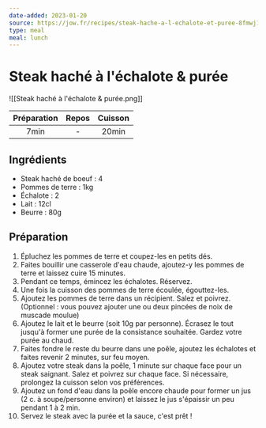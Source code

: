 ```yaml
---
date-added: 2023-01-20
source: https://jow.fr/recipes/steak-hache-a-l-echalote-et-puree-8fmwj1rcarpska5106at
type: meal
meal: lunch
---
```


# Steak haché à l'échalote & purée

![[Steak haché à l'échalote & purée.png]]

| Préparation | Repos | Cuisson |
|:-----------:|:-----:|:-------:|
|    7min     |   -   |  20min  |

## Ingrédients

- Steak haché de boeuf : 4
- Pommes de terre : 1kg
- Échalote : 2
- Lait : 12cl
- Beurre : 80g

## Préparation

1. Épluchez les pommes de terre et coupez-les en petits dés.
2. Faites bouillir une casserole d'eau chaude, ajoutez-y les pommes de terre et laissez cuire 15 minutes.
3. Pendant ce temps, émincez les échalotes. Réservez.
4. Une fois la cuisson des pommes de terre écoulée, égouttez-les.
5. Ajoutez les pommes de terre dans un récipient. Salez et poivrez. (Optionnel : vous pouvez ajouter une ou deux pincées de noix de muscade moulue)
6. Ajoutez le lait et le beurre (soit 10g par personne). Écrasez le tout jusqu'à former une purée de la consistance souhaitée. Gardez votre purée au chaud.
7. Faites fondre le reste du beurre dans une poêle, ajoutez les échalotes et faites revenir 2 minutes, sur feu moyen.
8. Ajoutez votre steak dans la poêle, 1 minute sur chaque face pour un steak saignant. Salez et poivrez sur chaque face. Si nécessaire, prolongez la cuisson selon vos préférences.
9. Ajoutez un fond d'eau dans la poêle encore chaude pour former un jus (2 c. à soupe/personne environ) et laissez le jus s'épaissir un peu pendant 1 à 2 min.
10. Servez le steak avec la purée et la sauce, c'est prêt !
